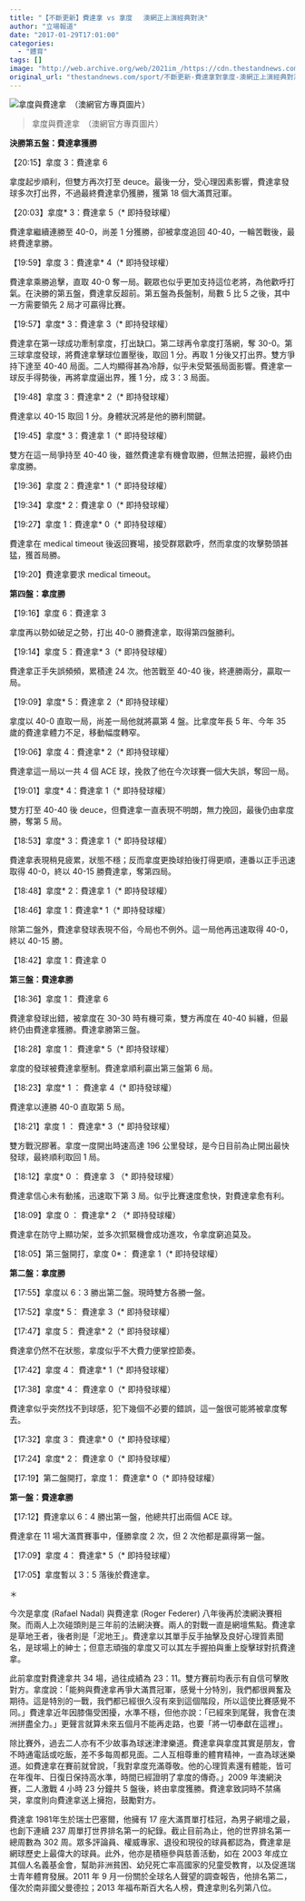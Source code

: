 ```yaml
---
title: "【不斷更新】費達拿 vs 拿度 　澳網正上演經典對決"
author: "立場報道"
date: "2017-01-29T17:01:00"
categories:
  - "體育"
tags: []
image: "http://web.archive.org/web/2021im_/https://cdn.thestandnews.com/media/photos/cache/Federer-Nadal-02_MdSjc_1200x0.png"
original_url: "thestandnews.com/sport/不斷更新-費達拿對拿度-澳網正上演經典對決"
---
```

![拿度與費達拿　（澳網官方專頁圖片）](http://web.archive.org/web/2021im_/https://cdn.thestandnews.com/media/photos/cache/Federer-Nadal-02_MdSjc_1200x0.png)

> 拿度與費達拿　（澳網官方專頁圖片）

**決勝第五盤：費達拿獲勝**

【20:15】拿度 3：費達拿 6

拿度起步順利，但雙方再次打至 deuce。最後一分，受心理因素影響，費達拿發球多次打出界，不過最終費達拿仍獲勝，獲第 18 個大滿貫冠軍。

【20:03】拿度\* 3：費達拿 5（\* 即持發球權）

費達拿繼續連勝至 40-0，尚差 1 分獲勝，卻被拿度追回 40-40，一輪苦戰後，最終費達拿勝。

【19:59】拿度 3：費達拿\* 4（\* 即持發球權）

費達拿乘勝追擊，直取 40-0 奪一局。觀眾也似乎更加支持這位老將，為他歡呼打氣。在決勝的第五盤，費達拿反超前。第五盤為長盤制，局數 5 比 5 之後，其中一方需要領先 2 局才可贏得比賽。

【19:57】拿度\* 3：費達拿 3（\* 即持發球權）

費達拿在第一球成功牽制拿度，打出缺口。第二球再令拿度打落網，奪 30-0。第三球拿度發球，將費達拿擊球位置壓後，取回 1 分。再取 1 分後又打出界。雙方爭持下達至 40-40 局面。二人均顯得甚為冷靜，似乎未受緊張局面影響。費達拿一球反手得勢後，再將拿度逼出界，獲 1 分，成 3：3 局面。

【19:48】拿度 3：費達拿\* 2（\* 即持發球權）

費達拿以 40-15 取回 1 分。身體狀況將是他的勝利關鍵。

【19:45】拿度\* 3：費達拿 1（\* 即持發球權）

雙方在這一局爭持至 40-40 後，雖然費達拿有機會取勝，但無法把握，最終仍由拿度勝。

【19:36】拿度 2：費達拿\* 1（\* 即持發球權）

【19:34】拿度\* 2：費達拿 0（\* 即持發球權）

【19:27】拿度 1：費達拿\* 0（\* 即持發球權）

費達拿在 medical timeout 後返回賽場，接受群眾歡呼，然而拿度的攻擊勢頭甚猛，獲首局勝。

【19:20】費達拿要求 medical timeout。

**第四盤：拿度勝**

【19:16】拿度 6：費達拿 3

拿度再以勢如破足之勢，打出 40-0 勝費達拿，取得第四盤勝利。

【19:14】拿度 5：費達拿\* 3（\* 即持發球權）

費達拿正手失誤頻頻，累積達 24 次。他苦戰至 40-40 後，終連勝兩分，贏取一局。

【19:09】拿度\* 5：費達拿 2（\* 即持發球權）

拿度以 40-0 直取一局，尚差一局他就將贏第 4 盤。比拿度年長 5 年、今年 35 歲的費達拿體力不足，移動幅度轉窄。

【19:06】拿度 4：費達拿\* 2（\* 即持發球權）

費達拿這一局以一共 4 個 ACE 球，挽救了他在今次球賽一個大失誤，奪回一局。

【19:01】拿度\* 4：費達拿 1（\* 即持發球權）

雙方打至 40-40 後 deuce，但費達拿一直表現不明朗，無力挽回，最後仍由拿度勝，奪第 5 局。

【18:53】拿度\* 3：費達拿 1（\* 即持發球權）

費達拿表現稍見疲累，狀態不穩；反而拿度更換球拍後打得更順，連番以正手迅速取得 40-0，終以 40-15 勝費達拿，奪第四局。

【18:48】拿度\* 2：費達拿 1（\* 即持發球權）

【18:46】拿度 1：費達拿\* 1（\* 即持發球權）

除第二盤外，費達拿發球表現不俗，今局也不例外。這一局他再迅速取得 40-0，終以 40-15 勝。

【18:42】拿度 1：費達拿 0

**第三盤：費達拿勝**

【18:36】拿度 1： 費達拿 6

費達拿發球出錯，被拿度在 30-30 時有機可乘，雙方再度在 40-40 糾纏，但最終仍由費達拿獲勝。費達拿勝第三盤。

【18:28】拿度 1： 費達拿\* 5（\* 即持發球權）

拿度的發球被費達拿壓制。費達拿順利贏出第三盤第 6 局。

【18:23】拿度\* 1 ： 費達拿 4（\* 即持發球權）

費達拿以連勝 40-0 直取第 5 局。 

【18:21】拿度 1 ： 費達拿\* 3（\* 即持發球權）

雙方戰況膠著。拿度一度開出時速高達 196 公里發球，是今日目前為止開出最快發球，最終順利取回 1 局。

【18:12】拿度\* 0 ： 費達拿 3 （\* 即持發球權）

費達拿信心未有動搖，迅速取下第 3 局。似乎比賽速度愈快，對費達拿愈有利。

【18:09】拿度 0 ： 費達拿\* 2 （\* 即持發球權）

費達拿在防守上顯功架，並多次抓緊機會成功進攻，令拿度窮追莫及。

【18:05】第三盤開打，拿度 0\*： 費達拿 1（\* 即持發球權）

**第二盤：拿度勝**

【17:55】拿度以 6：3 勝出第二盤。現時雙方各勝一盤。

【17:52】拿度\* 5： 費達拿 3（\* 即持發球權）

【17:47】拿度 5： 費達拿\* 2（\* 即持發球權）

費達拿仍然不在狀態，拿度似乎不大費力便掌控節奏。

【17:42】拿度 4： 費達拿\* 1（\* 即持發球權）

【17:38】拿度\* 4： 費達拿 0（\* 即持發球權）

費達拿似乎突然找不到球感，犯下幾個不必要的錯誤，這一盤很可能將被拿度奪去。

【17:32】拿度 3： 費達拿\* 0（\* 即持發球權）

【17:24】拿度\* 2： 費達拿 0（\* 即持發球權）

【17:19】第二盤開打，拿度 1： 費達拿\* 0（\* 即持發球權）

**第一盤：費達拿勝**

【17:12】費達拿以 6：4 勝出第一盤，他總共打出兩個 ACE 球。

費達拿在 11 場大滿貫賽事中，僅勝拿度 2 次，但 2 次他都是贏得第一盤。

【17:09】拿度 4： 費達拿\* 5（\* 即持發球權）

【17:05】拿度暫以 3：5 落後於費達拿。

＊

今次是拿度 (Rafael Nadal) 與費達拿 (Roger Federer) 八年後再於澳網決賽相聚。而兩人上次碰頭則是三年前的法網決賽。兩人的對戰一直是網壇焦點。費達拿是草地王者，後者則是「泥地王」。費達拿以其單手反手抽擊及良好心理質素聞名，是球場上的紳士；但意志頑強的拿度又可以其左手握拍與重上旋擊球對抗費達拿。

此前拿度對費達拿共 34 場，過往成績為 23：11。雙方賽前均表示有自信可擊敗對方。拿度說：「能夠與費達拿再爭大滿貫冠軍，感覺十分特別，我們都很興奮及期待。這是特別的一戰，我們都已經很久沒有來到這個階段，所以這使比賽感覺不同。」費達拿近年因膝傷受困擾，水準不穩，但他亦說：「已經來到尾聲，我會在澳洲拼盡全力。」更聲言就算未來五個月不能再走路，也要「將一切奉獻在這裡」。

除比賽外，過去二人亦有不少故事為球迷津津樂道。費達拿與拿度其實是朋友，會不時通電話或吃飯，差不多每周都見面。二人互相尊重的體育精神，一直為球迷樂道。如費達拿在賽前就曾說，「我對拿度充滿尊敬。他的心理質素還有體能，皆可在年復年、日復日保持高水準，時間已經證明了拿度的傳奇。」2009 年澳網決賽，二人激戰 4 小時 23 分鐘共 5 盤後，終由拿度獲勝。費達拿致詞時不禁痛哭，拿度則向費達拿送上擁抱，鼓勵對方。

費達拿 1981年生於瑞士巴塞爾，他擁有 17 座大滿貫單打桂冠，為男子網壇之最，也創下連續 237 周單打世界排名第一的紀錄。截止目前為止，他的世界排名第一總周數為 302 周。眾多評論員、權威專家、退役和現役的球員都認為，費達拿是網球歷史上最偉大的球員。此外，他亦是積極參與慈善活動，如在 2003 年成立其個人名義基金會，幫助非洲貧困、幼兒死亡率高國家的兒童受教育，以及促進瑞士青年體育發展。2011 年 9 月一份關於全球名人聲望的調查報告，他排名第二，僅次於南非國父曼德拉；2013 年福布斯百大名人榜，費達拿則名列第八位。